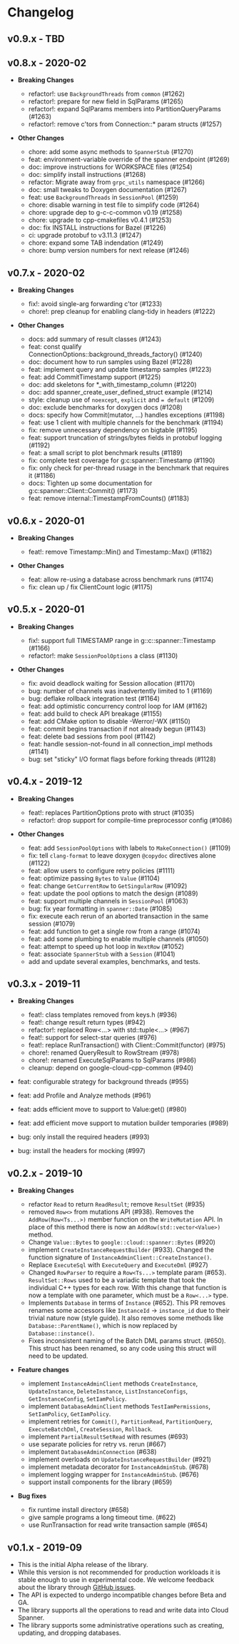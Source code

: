 # Changelog

## v0.9.x - TBD

## v0.8.x - 2020-02

* **Breaking Changes**
  * refactor!: use `BackgroundThreads` from `common` (#1262)
  * refactor!: prepare for new field in SqlParams (#1265)
  * refactor!: expand SqlParams members into PartitionQueryParams (#1263)
  * refactor!: remove c'tors from Connection::* param structs (#1257)

* **Other Changes**
  * chore: add some async methods to `SpannerStub` (#1270)
  * feat: environment-variable override of the spanner endpoint (#1269)
  * doc: improve instructions for WORKSPACE files (#1254)
  * doc: simplify install instructions (#1268)
  * refactor: Migrate away from `grpc_utils` namespace (#1266)
  * doc: small tweaks to Doxygen documentation (#1267)
  * feat: use `BackgroundThreads` in `SessionPool` (#1259)
  * chore: disable warning in test file to simplify code (#1264)
  * chore: upgrade dep to g-c-c-common v0.19 (#1258)
  * chore: upgrade to cpp-cmakefiles v0.4.1 (#1253)
  * doc: fix INSTALL instructions for Bazel (#1226)
  * ci: upgrade protobuf to v3.11.3 (#1247)
  * chore: expand some TAB indendation (#1249)
  * chore: bump version numbers for next release (#1246)

## v0.7.x - 2020-02

* **Breaking Changes**
  * fix!: avoid single-arg forwarding c'tor (#1233)
  * chore!: prep cleanup for enabling clang-tidy in headers (#1222)

* **Other Changes**
  * docs: add summary of result classes (#1243)
  * feat: const qualify ConnectionOptions::background_threads_factory() (#1240)
  * doc: document how to run samples using Bazel (#1228)
  * feat: implement query and update timestamp samples (#1223)
  * feat: add CommitTimestamp support (#1225)
  * doc: add skeletons for *_with_timestamp_column (#1220)
  * doc: add spanner_create_user_defined_struct example (#1214)
  * style: cleanup use of `noexcept`, `explicit` and `= default` (#1209)
  * doc: exclude benchmarks for doxygen docs (#1208)
  * docs: specify how Commit(mutator, ...) handles exceptions (#1198)
  * feat: use 1 client with multiple channels for the benchmark (#1194)
  * fix: remove unnecessary dependency on bigtable (#1195)
  * feat: support truncation of strings/bytes fields in protobuf logging (#1192)
  * feat: a small script to plot benchmark results (#1189)
  * fix: complete test coverage for g:c:spanner::Timestamp (#1190)
  * fix: only check for per-thread rusage in the benchmark that requires it (#1186)
  * docs: Tighten up some documentation for g:c:spanner::Client::Commit() (#1173)
  * feat: remove internal::TimestampFromCounts() (#1183)

## v0.6.x - 2020-01

* **Breaking Changes**
  * feat!: remove Timestamp::Min() and Timestamp::Max() (#1182)

* **Other Changes**
  * feat: allow re-using a database across benchmark runs (#1174)
  * fix: clean up / fix ClientCount logic (#1175)

## v0.5.x - 2020-01

* **Breaking Changes**
  * fix!: support full TIMESTAMP range in g::c::spanner::Timestamp (#1166)
  * refactor!: make `SessionPoolOptions` a class (#1130)

* **Other Changes**
  * fix: avoid deadlock waiting for Session allocation (#1170)
  * bug: number of channels was inadvertently limited to 1 (#1169)
  * bug: deflake rollback integration test (#1164)
  * feat: add optimistic concurrency control loop for IAM (#1162)
  * feat: add build to check API breakage (#1155)
  * feat: add CMake option to disable -Werror/-WX (#1150)
  * feat: commit begins transaction if not already begun (#1143)
  * feat: delete bad sessions from pool (#1142)
  * feat: handle session-not-found in all connection_impl methods (#1141)
  * bug: set "sticky" I/O format flags before forking threads (#1128)

## v0.4.x - 2019-12

* **Breaking Changes**
    * feat!: replaces PartitionOptions proto with struct (#1035)
    * refactor!: drop support for compile-time preprocessor config (#1086)

* **Other Changes**
    * feat: add `SessionPoolOptions` with labels to `MakeConnection()` (#1109)
    * fix: tell `clang-format` to leave doxygen `@copydoc` directives alone (#1122)
    * feat: allow users to configure retry policies (#1111)
    * feat: optimize passing `Bytes` to `Value` (#1104)
    * feat: change `GetCurrentRow` to `GetSingularRow` (#1092)
    * feat: update the pool options to match the design (#1089)
    * feat: support multiple channels in `SessionPool` (#1063)
    * bug: fix year formatting in `spanner::Date` (#1085)
    * fix: execute each rerun of an aborted transaction in the same session (#1079)
    * feat: add function to get a single row from a range (#1074)
    * feat: add some plumbing to enable multiple channels (#1050)
    * feat: attempt to speed up hot loop in `NextRow` (#1052)
    * feat: associate `SpannerStub` with a `Session` (#1041)
    * add and update several examples, benchmarks, and tests.

## v0.3.x - 2019-11

* **Breaking Changes**
    * feat!: class templates removed from keys.h (#936)
    * feat!: change result return types (#942)
    * refactor!: replaced Row<...> with std::tuple<...> (#967)
    * feat!: support for select-star queries (#976)
    * feat!: replace RunTransaction() with Client::Commit(functor) (#975)
    * chore!: renamed QueryResult to RowStream (#978)
    * chore!: renamed ExecuteSqlParams to SqlParams (#986)
    * cleanup: depend on google-cloud-cpp-common (#940)

* feat: configurable strategy for background threads (#955)
* feat: add Profile and Analyze methods (#961)
* feat: adds efficient move to support to Value:get<string>() (#980)
* feat: add efficient move support to mutation builder temporaries (#989)
* bug: only install the required headers (#993)
* bug: install the headers for mocking (#997)

## v0.2.x - 2019-10
* **Breaking Changes**
  * refactor `Read` to return `ReadResult`; remove `ResultSet` (#935)
  * removed `Row<>` from mutations API (#938). Removes the `AddRow(Row<Ts...>)`
    member function on the `WriteMutation` API. In place of this method there
    is now an `AddRow(std::vector<Value>)` method.
  * Change `Value::Bytes` to `google::cloud::spanner::Bytes` (#920)
  * implement `CreateInstanceRequestBuilder` (#933). Changed the function
    signature of `InstanceAdminClient::CreateInstance()`.
  * Replace `ExecuteSql` with `ExecuteQuery` and `ExecuteDml` (#927)
  * Changed `RowParser` to require a `Row<Ts...>` template param (#653).
    `ResultSet::Rows` used to be a variadic template that took the individual
     C++ types for each row. With this change that function is now a template
     with one parameter, which must be a `Row<...>` type.
  * Implements `Database` in terms of `Instance` (#652). This PR removes
    renames some accessors like `InstanceId` -> `instance_id` due to their
    trivial nature now (style guide). It also removes some methods like
    `Database::ParentName()`, which is now replaced by `Database::instance()`.
  * Fixes inconsistent naming of the Batch DML params struct. (#650). This
    struct has been renamed, so any code using this struct will need to be
    updated.

* **Feature changes**
  * implement `InstanceAdminClient` methods `CreateInstance`, `UpdateInstance`,
    `DeleteInstance`, `ListInstanceConfigs`, `GetInstanceConfig`,
     `SetIamPolicy`.
  * implement `DatabaseAdminClient` methods `TestIamPermissions`,
    `SetIamPolicy`, `GetIamPolicy`.
  * implement retries for `Commit()`, `PartitionRead`, `PartitionQuery`,
    `ExecuteBatchDml`, `CreateSession`, `Rollback`.
  * implement `PartialResultSetRead` with resumes (#693)
  * use separate policies for retry vs. rerun (#667)
  * implement `DatabaseAdminConnection` (#638)
  * implement overloads on `UpdateInstanceRequestBuilder` (#921)
  * implement metadata decorator for `InstanceAdminStub`. (#678)
  * implement logging wrapper for `InstanceAdminStub`. (#676)
  * support install components for the library (#659)

* **Bug fixes**
  * fix runtime install directory (#658)
  * give sample programs a long timeout time. (#622)
  * use RunTransaction for read write transaction sample (#654)

## v0.1.x - 2019-09

* This is the initial Alpha release of the library.
* While this version is not recommended for production workloads it is stable
  enough to use in experimental code. We welcome feedback about the library
  through [GitHub issues][GitHub-new-issue].
* The API is expected to undergo incompatible changes before Beta and GA.
* The library supports all the operations to read and write data into Cloud
  Spanner.
* The library supports some administrative operations such as creating,
  updating, and dropping databases.

[GitHub-new-issue]: https://github.com/googleapis/google-cloud-cpp-spanner/issues/new

